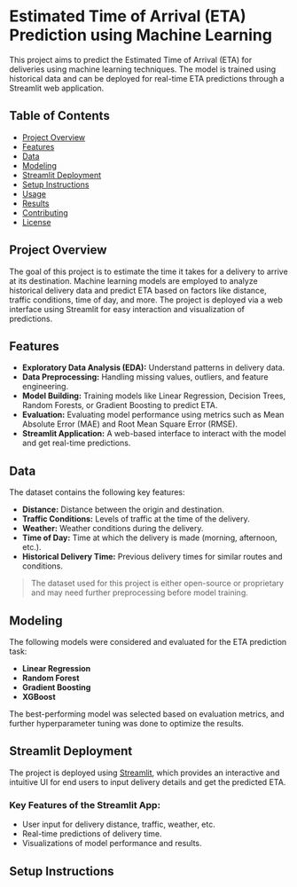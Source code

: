 # Estimated Time of Arrival (ETA) Prediction using Machine Learning

This project aims to predict the Estimated Time of Arrival (ETA) for deliveries using machine learning techniques. The model is trained using historical data and can be deployed for real-time ETA predictions through a Streamlit web application.

## Table of Contents
- [Project Overview](#project-overview)
- [Features](#features)
- [Data](#data)
- [Modeling](#modeling)
- [Streamlit Deployment](#streamlit-deployment)
- [Setup Instructions](#setup-instructions)
- [Usage](#usage)
- [Results](#results)
- [Contributing](#contributing)
- [License](#license)

## Project Overview

The goal of this project is to estimate the time it takes for a delivery to arrive at its destination. Machine learning models are employed to analyze historical delivery data and predict ETA based on factors like distance, traffic conditions, time of day, and more. The project is deployed via a web interface using Streamlit for easy interaction and visualization of predictions.

## Features
- **Exploratory Data Analysis (EDA):** Understand patterns in delivery data.
- **Data Preprocessing:** Handling missing values, outliers, and feature engineering.
- **Model Building:** Training models like Linear Regression, Decision Trees, Random Forests, or Gradient Boosting to predict ETA.
- **Evaluation:** Evaluating model performance using metrics such as Mean Absolute Error (MAE) and Root Mean Square Error (RMSE).
- **Streamlit Application:** A web-based interface to interact with the model and get real-time predictions.

## Data

The dataset contains the following key features:
- **Distance:** Distance between the origin and destination.
- **Traffic Conditions:** Levels of traffic at the time of the delivery.
- **Weather:** Weather conditions during the delivery.
- **Time of Day:** Time at which the delivery is made (morning, afternoon, etc.).
- **Historical Delivery Time:** Previous delivery times for similar routes and conditions.

> The dataset used for this project is either open-source or proprietary and may need further preprocessing before model training.

## Modeling

The following models were considered and evaluated for the ETA prediction task:
- **Linear Regression**
- **Random Forest**
- **Gradient Boosting**
- **XGBoost**

The best-performing model was selected based on evaluation metrics, and further hyperparameter tuning was done to optimize the results.

## Streamlit Deployment

The project is deployed using [Streamlit](https://streamlit.io/), which provides an interactive and intuitive UI for end users to input delivery details and get the predicted ETA.

### Key Features of the Streamlit App:
- User input for delivery distance, traffic, weather, etc.
- Real-time predictions of delivery time.
- Visualizations of model performance and results.

## Setup Instructions
